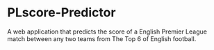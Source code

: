 # PLscore-Predictor
A web application that predicts the score of a English Premier League match between any two teams from The Top 6 of English football.
